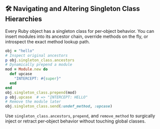## 🛠️ Navigating and Altering Singleton Class Hierarchies
Every Ruby object has a singleton class for per‑object behavior. You can insert modules into its ancestor chain, override methods on the fly, or introspect the exact method lookup path.

```ruby
obj = "hello"
# Inspect original ancestors
p obj.singleton_class.ancestors
# Dynamically prepend a module
mod = Module.new do
  def upcase
    "INTERCEPT: #{super}"
  end
end
obj.singleton_class.prepend(mod)
p obj.upcase  # => "INTERCEPT: HELLO"
# Remove the module later
obj.singleton_class.send(:undef_method, :upcase)
```

Use `singleton_class.ancestors`, `prepend`, and `remove_method` to surgically inject or retract per‑object behavior without touching global classes.